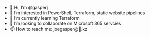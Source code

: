 - 👋 Hi, I’m @gasperj
- 👀 I’m interested in PowerShell, Terraform, static website pipelines
- 🌱 I’m currently learning Terraform
- 💞️ I’m looking to collaborate on Microsoft 365 servcies
- 📫 How to reach me: joegasper@🚀.kz

<!---
gasperj/gasperj is a ✨ special ✨ repository because its `README.md` (this file) appears on your GitHub profile.
You can click the Preview link to take a look at your changes.
--->
